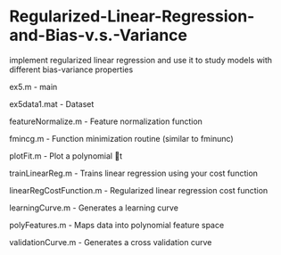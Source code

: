 # Regularized-Linear-Regression-and-Bias-v.s.-Variance

implement regularized linear regression and use it to study models with different bias-variance properties

ex5.m - main

ex5data1.mat - Dataset

featureNormalize.m - Feature normalization function

fmincg.m - Function minimization routine (similar to fminunc)

plotFit.m - Plot a polynomial t

trainLinearReg.m - Trains linear regression using your cost function

linearRegCostFunction.m - Regularized linear regression cost function

learningCurve.m - Generates a learning curve

polyFeatures.m - Maps data into polynomial feature space

validationCurve.m - Generates a cross validation curve
